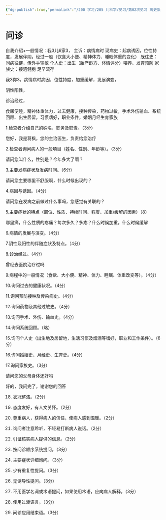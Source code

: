 ```yaml
---
{"dg-publish":true,"permalink":"/200 学习/205 儿科学/见习/第02次见习 病史采集/问诊/","title":"问诊","created":"2024-10-15T19:43:21.319+08:00","updated":"2024-10-15T23:29:17.957+08:00"}
---
```


# 问诊

自我介绍+一般情况：我3儿6家3，
主诉：病情病时
现病史：起病诱因，位性持度，发展伴阴，经过一般（饮食大小便、精神体力、睡眠体重的变化）
既往史：同病往健，传外手输敏
个人史：出生（胎产龄方、体情评分）喂养、发育预防
家族史：接遗健胞 足早流存  


我3你3，病情病时病因，位性持度，加重缓解，发展演变，

阴性阳性，

诊治经过，

食尿便睡，精神体重体力，过去健康，接种传染，药物过敏，手术外伤输血、系统回顾、出生居留，习惯嗜好，职业条件，婚姻月经生育家族

1.检查者介绍自己的姓名、职务及职责。（3分）

您好，我是蒋枫，您的主治医生，负责给您治疗

2.检查者询问病人的一般项目（姓名、性别、年龄等）。（3分）

请问您叫什么，性别是？今年多大了啊？

3.主要发病症状及发病时间。（6分）

请问您主要哪里不舒服啊，什么时候出现的？

4.病因与诱因。（4分）

请问您在发病之前做过什么事吗，您感觉有关联的？

5.主要症状的特点（部位、性质、持续时间、程度、加重/缓解的因素）（8）

哪里痛，什么性质的疼痛？每次多久？多疼？什么时候加重。什么时候缓解

6.病情的发展与演变。（4分）

7.阴性及阳性的伴随症状及特点。（4分）

8.诊治经过。（4分）

曾经去医院治疗过吗

9.病程中的一般情况（食欲、大小便、精神、体力、睡眠、体重改变等）。（4分）

10.询问过去的健康状况。（4分）

11.询问预防接种及传染病史。（4分）

12.询问药物及其他过敏史。（4分）

13.询问手术、外伤、输血史。（4分）

14.询问系统回顾。（略）

15.询问个人史（出生地及居留地，生活习惯及烟酒等嗜好，职业和工作条件）。（6分）

16.询问婚姻史、月经史、生育史。（4分）

17.询问家族史。（3分）

请问您的父母身体还好吗

好的，我问完了，谢谢您的回答

18. 衣冠整洁。（2分）

19. 态度友好，有人文关怀。（2分）

20. 尊重病人，获得病人的信任，使病人感到温暖。（2分）

21. 询问者注意聆听，不轻易打断病人说话。（2分）

22. 引证核实病人提供的信息。（2分）

23. 按问诊顺序系统提问。（3分）

24. 主要症状详细询问。（3分）

25. 少有重复性提问。（3分）

26. 无诱导性提问。（3分）

27. 不用医学名词或术语提问，如果使用术语，应向病人解释。（3分）

28. 使用过渡语言。（3分）

29. 问诊应用结束语。（3分）